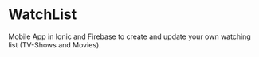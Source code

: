 # WatchList
Mobile App in Ionic and Firebase to create and update your own watching list (TV-Shows and Movies).
